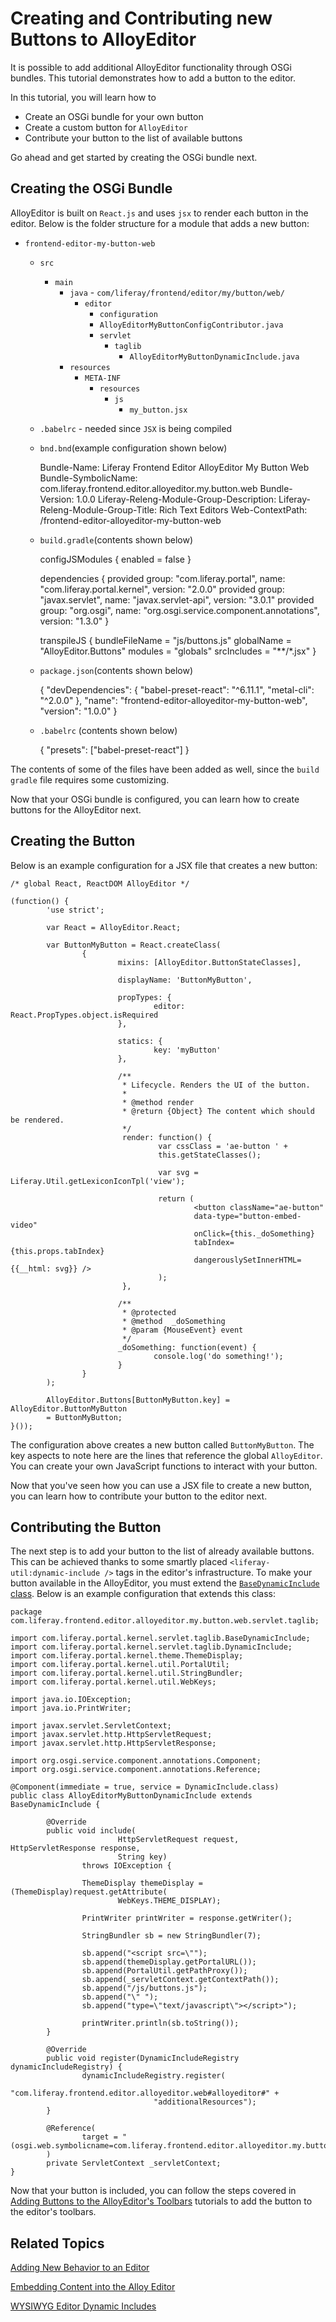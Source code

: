 # Creating and Contributing new Buttons to AlloyEditor [](id=creating-and-contributing-new-buttons-to-alloyeditor)

It is possible to add additional AlloyEditor functionality through OSGi bundles. 
This tutorial demonstrates how to add a button to the editor. 

In this tutorial, you will learn how to

- Create an OSGi bundle for your own button
- Create a custom button for `AlloyEditor`
- Contribute your button to the list of available buttons

Go ahead and get started by creating the OSGi bundle next.

## Creating the OSGi Bundle [](id=creating-the-osgi-bundle)

AlloyEditor is built on `React.js` and uses `jsx` to render each button in the 
editor. Below is the folder structure for a module that adds a new button:

- `frontend-editor-my-button-web`
	- `src`
	    - `main`
	        - `java`
                    - `com/liferay/frontend/editor/my/button/web/`
		        - `editor`
    			    - `configuration`
  			        - `AlloyEditorMyButtonConfigContributor.java`
        			- `servlet`
        			    - `taglib`
        			        - `AlloyEditorMyButtonDynamicInclude.java`
      		- `resources`
      		    - `META-INF`
      		        - `resources`
          			    - `js`
          			        - `my_button.jsx`

	- `.babelrc` - needed since `JSX` is being compiled

	- `bnd.bnd`(example configuration shown below)

		Bundle-Name: Liferay Frontend Editor AlloyEditor My Button Web
		Bundle-SymbolicName: com.liferay.frontend.editor.alloyeditor.my.button.web
		Bundle-Version: 1.0.0
		Liferay-Releng-Module-Group-Description:
		Liferay-Releng-Module-Group-Title: Rich Text Editors
		Web-ContextPath: /frontend-editor-alloyeditor-my-button-web


	- `build.gradle`(contents shown below)

		configJSModules {
			enabled = false
		}

		dependencies {
			provided group: "com.liferay.portal", name: "com.liferay.portal.kernel", version: "2.0.0"
			provided group: "javax.servlet", name: "javax.servlet-api", version: "3.0.1"
			provided group: "org.osgi", name: "org.osgi.service.component.annotations", version: "1.3.0"
		}

		transpileJS {
			bundleFileName = "js/buttons.js"
			globalName = "AlloyEditor.Buttons"
			modules = "globals"
			srcIncludes = "**/*.jsx"
		}

	- `package.json`(contents shown below)

		{
			"devDependencies": {
				"babel-preset-react": "^6.11.1",
				"metal-cli": "^2.0.0"
			},
			"name": "frontend-editor-alloyeditor-my-button-web",
			"version": "1.0.0"
		}

  - `.babelrc` (contents shown below)

    {
      "presets": ["babel-preset-react"]
    }

The contents of some of the files have been added as well, since the 
`build gradle` file requires some customizing. 

Now that your OSGi bundle is configured, you can learn how to create buttons for 
the AlloyEditor next. 

## Creating the Button [](id=creating-the-button)

Below is an example configuration for a JSX file that creates a new button:

    /* global React, ReactDOM AlloyEditor */

    (function() {
            'use strict';

            var React = AlloyEditor.React;

            var ButtonMyButton = React.createClass(
                    {
                            mixins: [AlloyEditor.ButtonStateClasses],

                            displayName: 'ButtonMyButton',

                            propTypes: {
                                    editor: React.PropTypes.object.isRequired
                            },

                            statics: {
                                    key: 'myButton'
                            },

                            /**
                             * Lifecycle. Renders the UI of the button.
                             *
                             * @method render
                             * @return {Object} The content which should be rendered.
                             */
                             render: function() {
                                     var cssClass = 'ae-button ' +
                                     this.getStateClasses();

                                     var svg = Liferay.Util.getLexiconIconTpl('view');

                                     return (
                                             <button className="ae-button"
                                             data-type="button-embed-video"
                                             onClick={this._doSomething}
                                             tabIndex={this.props.tabIndex}
                                             dangerouslySetInnerHTML={{__html: svg}} />
                                     );
                             },

                            /**
                             * @protected
                             * @method  _doSomething
                             * @param {MouseEvent} event
                             */
                            _doSomething: function(event) {
                                    console.log('do something!');
                            }
                    }
            );

            AlloyEditor.Buttons[ButtonMyButton.key] = AlloyEditor.ButtonMyButton
            = ButtonMyButton;
    }());

The configuration above creates a new button called `ButtonMyButton`. The key 
aspects to note here are the lines that reference the global `AlloyEditor`. You 
can create your own JavaScript functions to interact with your button. 

Now that you've seen how you can use a JSX file to create a new button, you can 
learn how to contribute your button to the editor next. 

## Contributing the Button [](id=contributing-the-button)

The next step is to add your button to the list of already available buttons. 
This can be achieved thanks to some smartly placed 
`<liferay-util:dynamic-include />` tags in the editor's infrastructure. To make 
your button available in the AlloyEditor, you must extend the 
[`BaseDynamicInclude` class](@platform-ref@/7.1-latest/javadocs/portal-kernel/com/liferay/portal/kernel/servlet/taglib/BaseDynamicInclude.html). 
Below is an example configuration that extends this class:

    package com.liferay.frontend.editor.alloyeditor.my.button.web.servlet.taglib;

    import com.liferay.portal.kernel.servlet.taglib.BaseDynamicInclude;
    import com.liferay.portal.kernel.servlet.taglib.DynamicInclude;
    import com.liferay.portal.kernel.theme.ThemeDisplay;
    import com.liferay.portal.kernel.util.PortalUtil;
    import com.liferay.portal.kernel.util.StringBundler;
    import com.liferay.portal.kernel.util.WebKeys;

    import java.io.IOException;
    import java.io.PrintWriter;

    import javax.servlet.ServletContext;
    import javax.servlet.http.HttpServletRequest;
    import javax.servlet.http.HttpServletResponse;

    import org.osgi.service.component.annotations.Component;
    import org.osgi.service.component.annotations.Reference;

    @Component(immediate = true, service = DynamicInclude.class)
    public class AlloyEditorMyButtonDynamicInclude extends BaseDynamicInclude {

            @Override
            public void include(
                            HttpServletRequest request, HttpServletResponse response,
                            String key)
                    throws IOException {

                    ThemeDisplay themeDisplay = (ThemeDisplay)request.getAttribute(
                            WebKeys.THEME_DISPLAY);

                    PrintWriter printWriter = response.getWriter();

                    StringBundler sb = new StringBundler(7);

                    sb.append("<script src=\"");
                    sb.append(themeDisplay.getPortalURL());
                    sb.append(PortalUtil.getPathProxy());
                    sb.append(_servletContext.getContextPath());
                    sb.append("/js/buttons.js");
                    sb.append("\" ");
                    sb.append("type=\"text/javascript\"></script>");

                    printWriter.println(sb.toString());
            }

            @Override
            public void register(DynamicIncludeRegistry dynamicIncludeRegistry) {
                    dynamicIncludeRegistry.register(
                            "com.liferay.frontend.editor.alloyeditor.web#alloyeditor#" +
                                    "additionalResources");
            }

            @Reference(
                    target = "(osgi.web.symbolicname=com.liferay.frontend.editor.alloyeditor.my.button.web)"
            )
            private ServletContext _servletContext;
    }

Now that your button is included, you can follow the steps covered in 
[Adding Buttons to the AlloyEditor's Toolbars](adding-buttons-to-alloyeditor-toolbars) 
tutorials to add the button to the editor's toolbars. 

## Related Topics [](id=related-topics)

[Adding New Behavior to an Editor](/develop/tutorials/-/knowledge_base/7-1/adding-new-behavior-to-an-editor)

[Embedding Content into the Alloy Editor](/develop/tutorials/-/knowledge_base/7-1/embedding-content-in-the-alloy-editor)

[WYSIWYG Editor Dynamic Includes](/develop/tutorials/-/knowledge_base/7-1/wysiwyg-editor-dynamic-includes)